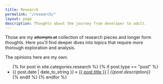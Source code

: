```yaml
---
title: Research
permalink: "/research/"
layout: page
description: Thoughts about the journey from developer to adult.
---
```


Those are my ~~attempts at~~ collection of research pieces and longer form thoughts. Here you'll find deeper dives into topics that require more thorough exploration and analysis.

The opinions here are my own.

<ul>
  {% for post in site.categories.research %}
  {% if post.type == "post" %}
    <li>
        <span>{{ post.date | date_to_string }}</span> » <a href="{{ post.url }}" title="{{ post.title }}">{{ post.title }}</a> | <span style="font-style: italic"> {{post.description}} </span>
        <meta name="description" content="{{ post.summary | escape }}">
        <meta name="keywords" content="{{ post.tags | join: ', ' | escape }}"/>
    </li>
  {% endif %}
  {% endfor %}
</ul>